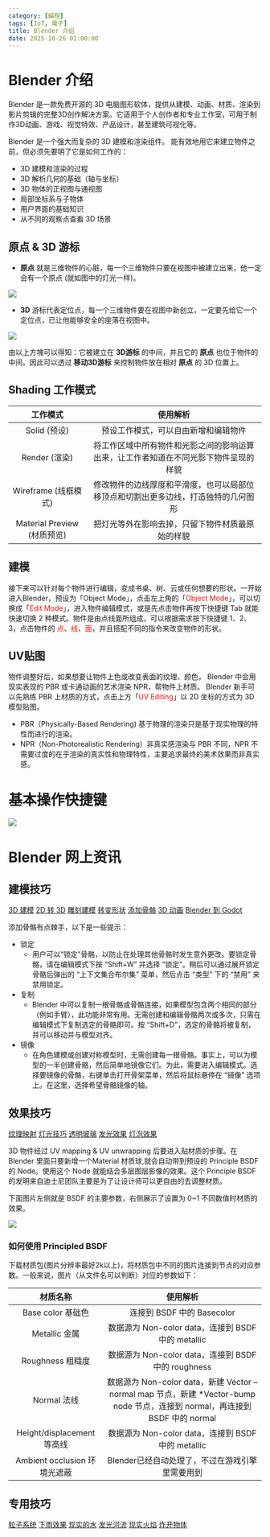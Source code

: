 ```yaml
---
category: [編程]
tags: [IoT, 電子]
title: Blender 介绍
date: 2025-10-26 01:00:00
---
```


<style>
  table {
    width: 100%
    }
  td {
    vertical-align: center;
    text-align: center;
  }
  table.inputT{
    margin: 10px;
    width: auto;
    margin-left: auto;
    margin-right: auto;
    border: none;
  }
  input{
    text-align: center;
    padding: 0px 10px;
  }
  iframe{
    width: 100%;
    display: block;
    border-style:none;
  }
</style>

# Blender 介绍

Blender 是一款免费开源的 3D 电脑图形软体，提供从建模、动画、材质、渲染到影片剪辑的完整3D创作解决方案。它适用于个人创作者和专业工作室，可用于制作3D动画、游戏、视觉特效、产品设计，甚至建筑可视化等。 


Blender 是一个强大而复杂的 3D 建模和渲染组件。 能有效地用它来建立物件之前，但必须先要明了它是如何工作的：

 - 3D 建模和渲染的过程
 - 3D 解析几何的基础（轴与坐标）
 - 3D 物体的正视图与通视图
 - 局部坐标系与子物体
 - 用户界面的基础知识
 - 从不同的观察点查看 3D 场景


## 原点 & 3D 游标

 - **原点** 就是三维物件的心脏，每一个三维物件只要在视图中被建立出来，他一定会有一个原点 (就如图中的灯光一样)。

![](../assets/img/3d/orgpt.png)

 - **3D** 游标代表定位点，每一个三维物件要在视图中新创立，一定要先给它一个定位点，已让他能够安全的座落在视图中。

![](../assets/img/3d/object.png)

由以上方塊可以得知：它被建立在 **3D游标** 的中间，并且它的 **原点** 也位于物件的中间。因此可以透过 **移动3D游标** 来控制物件放在相对 **原点** 的 3D 位置上。

## Shading 工作模式

|工作模式|使用解析|
|:---:|:---:|
|Solid (预设)|预设工作模式，可以自由新增和编辑物件|
|Render (渲染)|将工作区域中所有物件和光影之间的影响运算出来，让工作者知道在不同光影下物件呈现的样貌|
|Wireframe (线框模式)|修改物件的边线厚度和平滑度，也可以局部位移顶点和切割出更多边线，打造独特的几何图形|
|Material Preview (材质预览)|把灯光等外在影响去掉，只留下物件材质最原始的样貌|

## 建模

接下来可以针对每个物件进行编辑，变成书桌、树、云或任何想要的形状。一开始进入Blender，预设为「Object Mode」，点击左上角的「<font color="#FF1000">Object Mode</font>」，可以切换成「<font color="#FF1000">Edit Mode</font>」，进入物件编辑模式，或是先点击物件再按下快捷键 Tab 就能快速切换 2 种模式。物件是由点线面所组成，可以根据需求按下快捷键 1、2、3，点击物件的 <font color="#FF1000">点</font>、<font color="#FF1000">线</font>、<font color="#FF1000">面</font>，并且搭配不同的指令来改变物件的形状。

## UV贴图

物件调整好后，如果想要让物件上色或改变表面的纹理、颜色， Blender 中会用现实表现的 PBR 或卡通动画的艺术渲染 NPR，帮物件上材质。 Blender 新手可以先熟练 PBR 上材质的方式，点击上方「<font color="#FF1000">UV Editing</font>」以 2D 坐标的方式为 3D 模型贴图。

 - PBR（Physically-Based Rendering) 基于物理的渲染只是基于现实物理的特性而进行的渲染。 
 - NPR（Non-Photorealistic Rendering）非真实感渲染与 PBR 不同，NPR 不需要过度的在乎渲染的真实性和物理特性，主要追求最终的美术效果而非真实感。


# 基本操作快捷键

![](../assets/img/3d/blenderkb.png)



# Blender  网上资讯

## 建模技巧

[3D 建模](https://youtu.be/8_0RptMbhe0?si=8NImen69M4KdEl6I)
[2D 转 3D](https://youtu.be/j-WegUytMA8?si=_hA9t52EtvF1cpws)
[雕刻建模](https://youtu.be/Lxem4yMs5Dg?si=xDl1Ae_hyikIqZ_G)
[转变形状](https://youtu.be/2s2n_PObCnc?si=_5NRQJHwzpgRVeW8)
[添加骨骼](https://youtu.be/A5C6dcWDDN8?si=nd58wsAMGEpl99Dg)
[3D 动画](https://youtu.be/CBJp82tlR3M?si=5ymH1e06Ne8g2Viv)
[Blender 到 Godot](https://youtu.be/dd6G2S6MQ6U?si=7FexdrkPWFxxKQTP)

添加骨骼有点棘手，以下是一些提示：

 - 锁定
    - 用户可以“锁定”骨骼，以防止在处理其他骨骼时发生意外更改。要锁定骨骼，请在编辑模式下按 “Shift+W” 并选择 “锁定”。稍后可以通过展开锁定骨骼后弹出的 “上下文集合布尔集” 菜单，然后点击 “类型” 下的 “禁用” 来禁用锁定。
 - 复制
    - Blender 中可以复制一根骨骼或骨骼连接，如果模型包含两个相同的部分（例如手臂），此功能非常有用。无需创建和编辑骨骼两次或多次，只需在编辑模式下复制选定的骨骼即可。按 “Shift+D”，选定的骨骼将被复制，并可以移动并与模型对齐。
 - 镜像
    - 在角色建模或创建对称模型时，无需创建每一根骨骼。事实上，可以为模型的一半创建骨骼，然后简单地镜像它们。为此，需要进入编辑模式。选择要镜像的骨骼，右键单击打开骨架菜单，然后将鼠标悬停在 “镜像” 选项上。在这里，选择希望骨骼镜像的轴。

## 效果技巧

[纹理映射](https://youtu.be/SGZE4a_tvR0?si=uY5oswjkbEStmPGZ)
[灯光技巧](https://youtu.be/ElMM3u2MO5k?si=_EfkJSbIQXAzS0uL)
[透明玻璃](https://youtu.be/8QhVv3Olvsw?si=JI41pdWyaXEPS8je)
[发光效果](https://youtu.be/OHA5rcw2qnI?si=TFvb9E93VZgeue6O)
[灯泡效果](https://youtu.be/rN-ocSPodDM?si=0JiL2TKaphNqR3sN)

3D 物件经过 UV mapping & UV unwrapping 后要进入贴材质的步骤。在 Blender 里面只要新增一个Material 材质球,就会自动带到预设的 Principle BSDF 的 Node。使用这个 Node 就能结合多层图层影像的效果。这个 Principle BSDF 的发明来自迪士尼团队主要是为了让设计师可以更自由的去调整材质。

下面图片左侧就是 BSDF 的主要参数，右侧展示了设置为 0~1 不同数值时材质的效果。

![](../assets/img/3d/BSDF.png)

### 如何使用 Principled BSDF

下载材质包(图片分辨率最好2k以上)，将材质包中不同的图片连接到节点的对应参数。一般来说，图片（从文件名可以判断）对应的参数如下：

|材质名称|使用解析|
|:---:|:---:|
|Base color 基础色 | 连接到 BSDF 中的 Basecolor|
|Metallic 金属 | 数据源为 Non-color data，连接到 BSDF 中的 metallic|
|Roughness 粗糙度 | 数据源为 Non-color data，连接到 BSDF 中的 roughness|
|Normal 法线 | 数据源为 Non-color data，新建 Vector – normal map 节点，新建 *Vector-bump node 节点，连接到 normal，再连接到 BSDF 中的 normal|
|Height/displacement 等高线 | 数据源为 Non-color data，连接到 BSDF 中的 metallic|
|Ambient occlusion 环境光遮蔽| Blender已经自动处理了，不过在游戏引擎里需要用到|

## 专用技巧

[粒子系统](https://youtu.be/bV7RnZguToo?si=nfK8ak62qIrBfkPD)
[下雨效果](https://youtu.be/rTT4AE2km5I?si=5VdD443ERF7gyRVv)
[现实的水](https://youtu.be/sxWJqMJdL04?si=aNo0S3sCgMu09Mzb)
[发光河流](https://youtu.be/YwDj4bs4bSY?si=wl3V89A51OPFxi3s)
[现实火焰](https://youtu.be/rzATaYyCf9Q?si=A04tNVk1A3exIdKk)
[炸开物体](https://youtu.be/V9OfGbHkMVM?si=Tt1Q2ZJVm2CCMg2h)


 

